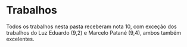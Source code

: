 # Trabalhos

Todos os trabalhos nesta pasta receberam nota 10, com exceção dos trabalhos do Luz Eduardo (9,2) e Marcelo Patané (9,4), ambos também excelentes. 
